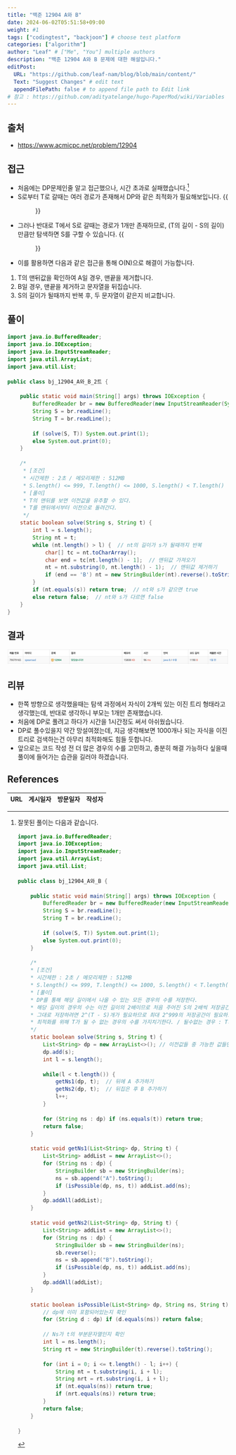 ```yaml
---
title: "백준 12904 A와 B"
date: 2024-06-02T05:51:58+09:00
weight: #1
tags: ["codingtest", "backjoon"] # choose test platform
categories: ["algorithm"]
author: "Leaf" # ["Me", "You"] multiple authors
description: "백준 12904 A와 B 문제에 대한 해설입니다."
editPost:
  URL: "https://github.com/leaf-nam/blog/blob/main/content/"
  Text: "Suggest Changes" # edit text
  appendFilePath: false # to append file path to Edit link
# 참고 : https://github.com/adityatelange/hugo-PaperMod/wiki/Variables
---
```


## 출처

- https://www.acmicpc.net/problem/12904

## 접근

- 처음에는 DP문제인줄 알고 접근했으나, 시간 초과로 실패했습니다.[^1]
- S로부터 T로 갈때는 여러 경로가 존재해서 DP와 같은 최적화가 필요해보입니다.
  {{<figure src="solve1.jpeg" caption="S에서 시작할 경우 2^(T의 길이 - S의 길이) 만큼의 탐색이 필요합니다.">}}
- 그러나 반대로 T에서 S로 갈때는 경로가 1개만 존재하므로, (T의 길이 - S의 길이)만큼만 탐색하면 S를 구할 수 있습니다.
  {{<figure src="solve2.jpeg" caption="T에서 S로 갈때는 T의 맨뒤 값으로 이전 노드를 예측하는 것이 가능합니다.">}}
- 이를 활용하면 다음과 같은 접근을 통해 O(N)으로 해결이 가능합니다.

1. T의 맨뒤값을 확인하여 A일 경우, 맨끝을 제거합니다.
2. B일 경우, 맨끝을 제거하고 문자열을 뒤집습니다.
3. S의 길이가 될때까지 반복 후, 두 문자열이 같은지 비교합니다.

## 풀이

```java
import java.io.BufferedReader;
import java.io.IOException;
import java.io.InputStreamReader;
import java.util.ArrayList;
import java.util.List;

public class bj_12904_A와_B_2트 {

    public static void main(String[] args) throws IOException {
        BufferedReader br = new BufferedReader(new InputStreamReader(System.in));
        String S = br.readLine();
        String T = br.readLine();

        if (solve(S, T)) System.out.print(1);
        else System.out.print(0);
    }

    /*
     * [조건]
     * 시간제한 : 2초 / 메모리제한 : 512MB
     * S.length() <= 999, T.length() <= 1000, S.length() < T.length()
     * [풀이]
     * T의 맨뒤를 보면 이전값을 유추할 수 있다.
     * T를 맨뒤에서부터 이전으로 돌려간다.
     */
    static boolean solve(String s, String t) {
        int l = s.length();
        String nt = t;
        while (nt.length() > l) {  // nt의 길이가 s가 될때까지 반복
            char[] tc = nt.toCharArray();
            char end = tc[nt.length() - 1];  // 맨뒤값 가져오기
            nt = nt.substring(0, nt.length() - 1);  // 맨뒤값 제거하기
            if (end == 'B') nt = new StringBuilder(nt).reverse().toString();  // B일 경우 뒤집기
        }
        if (nt.equals(s)) return true;  // nt와 s가 같으면 true
        else return false;  // nt와 s가 다르면 false
    }
}
```

## 결과

![result](solve3.png)

## 리뷰

- 한쪽 방향으로 생각했을때는 탐색 과정에서 자식이 2개씩 있는 이진 트리 형태라고 생각했는데, 반대로 생각하니 부모는 1개만 존재했습니다.
- 처음에 DP로 풀려고 하다가 시간을 1시간정도 써서 아쉬웠습니다.
- DP로 풀수있을지 약간 망설여졌는데, 지금 생각해보면 1000개나 되는 자식을 이진트리로 검색하는건 아무리 최적화해도 힘들 듯합니다.
- 앞으로는 코드 작성 전 더 많은 경우의 수를 고민하고, 충분히 해결 가능하다 싶을때 풀이에 들어가는 습관을 길러야 하겠습니다.

## References

| URL | 게시일자 | 방문일자 | 작성자 |
| :-- | :------- | :------- | :----- |

[^1]: 잘못된 풀이는 다음과 같습니다.

    ```java
    import java.io.BufferedReader;
    import java.io.IOException;
    import java.io.InputStreamReader;
    import java.util.ArrayList;
    import java.util.List;

    public class bj_12904_A와_B {

        public static void main(String[] args) throws IOException {
            BufferedReader br = new BufferedReader(new InputStreamReader(System.in));
            String S = br.readLine();
            String T = br.readLine();

            if (solve(S, T)) System.out.print(1);
            else System.out.print(0);
        }

        /*
        * [조건]
        * 시간제한 : 2초 / 메모리제한 : 512MB
        * S.length() <= 999, T.length() <= 1000, S.length() < T.length()
        * [풀이]
        * DP를 통해 해당 길이에서 나올 수 있는 모든 경우의 수를 저장한다.
        * 해당 길이의 경우의 수는 이전 길이의 2배이므로 처음 주어진 S의 2배씩 저장공간이 필요하다.
        * 그대로 저장하려면 2^(T - S)개가 필요하므로 최대 2^999의 저장공간이 필요하므로 최적화해야 한다.
        * 최적화를 위해 T가 될 수 없는 경우의 수를 가지치기한다. / 될수없는 경우 : T의 일부가 아니면서 뒤집은 T의 일부가 아닐때
        */
        static boolean solve(String s, String t) {
            List<String> dp = new ArrayList<>(); // 이전값들 중 가능한 값들만 저장하는 dp 리스트
            dp.add(s);
            int l = s.length();

            while(l < t.length()) {
                getNs1(dp, t);  // 뒤에 A 추가하기
                getNs2(dp, t);  // 뒤집은 후 B 추가하기
                l++;
            }

            for (String ns : dp) if (ns.equals(t)) return true;
            return false;
        }

        static void getNs1(List<String> dp, String t) {
            List<String> addList = new ArrayList<>();
            for (String ns : dp) {
                StringBuilder sb = new StringBuilder(ns);
                ns = sb.append("A").toString();
                if (isPossible(dp, ns, t)) addList.add(ns);
            }
            dp.addAll(addList);
        }

        static void getNs2(List<String> dp, String t) {
            List<String> addList = new ArrayList<>();
            for (String ns : dp) {
                StringBuilder sb = new StringBuilder(ns);
                sb.reverse();
                ns = sb.append("B").toString();
                if (isPossible(dp, ns, t)) addList.add(ns);
            }
            dp.addAll(addList);
        }

        static boolean isPossible(List<String> dp, String ns, String t) {
            // dp에 이미 포함되어있는지 확인
            for (String d : dp) if (d.equals(ns)) return false;

            // Ns가 t의 부분문자열인지 확인
            int l = ns.length();
            String rt = new StringBuilder(t).reverse().toString();

            for (int i = 0; i <= t.length() - l; i++) {
                String nt = t.substring(i, i + l);
                String nrt = rt.substring(i, i + l);
                if (nt.equals(ns)) return true;
                if (nrt.equals(ns)) return true;
            }
            return false;
        }

    }
    ```
